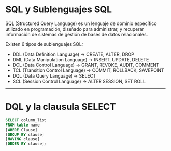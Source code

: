 # SQL y Sublenguajes SQL
SQL (Structured Query Language) es un lenguaje de dominio específico utilizado en programación, diseñado para administrar, y recuperar información de sistemas de gestión de bases de datos relacionales.

Existen 6 tipos de sublenguajes SQL:
- DDL (Data Definition Language) → CREATE, ALTER, DROP
- DML (Data Manipulation Language) → INSERT, UPDATE, DELETE
- DCL (Data Control Language) → GRANT, REVOKE, AUDIT, COMMENT
- TCL (Transition Control Language) → COMMIT, ROLLBACK, SAVEPOINT
- DQL (Data Query Language) → SELECT
- SCL (Session Control Language) → ALTER SESSION, SET ROLL

---
# DQL y la clausula SELECT
```sql
SELECT column_list 
FROM table-name
[WHERE Clause]
[GROUP BY clause]
[HAVING clause]
[ORDER BY clause];
```
